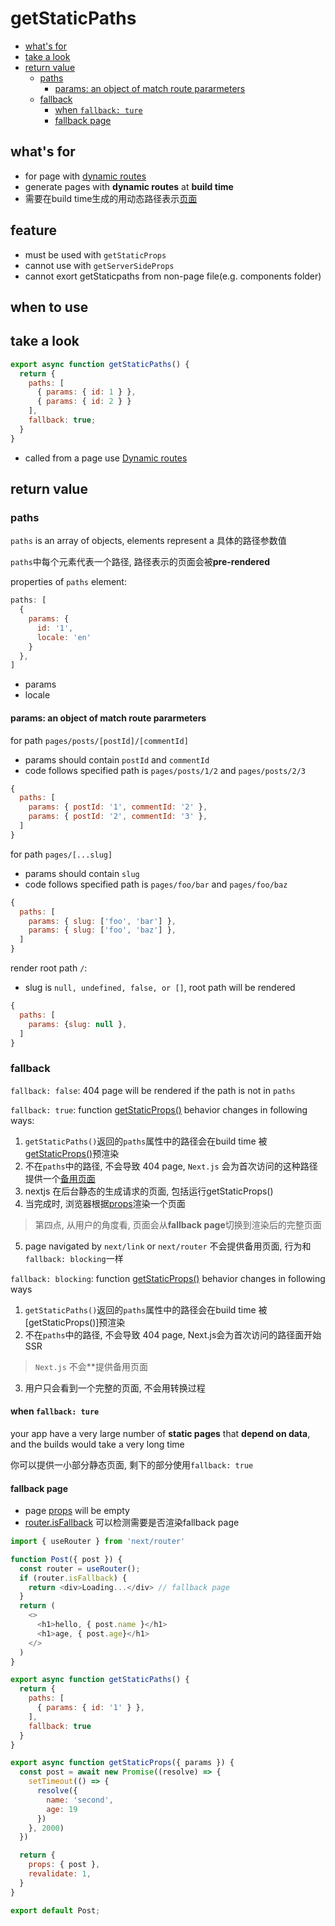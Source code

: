 # getStaticPaths

- [what's for](#whats-for)
- [take a look](#take-a-look)
- [return value](#return-value)
  - [paths](#paths)
    - [params: an object of match route pararmeters](#params-an-object-of-match-route-pararmeters)
  - [fallback](#fallback)
    - [when `fallback: ture`](#when-fallback-ture)
    - [fallback page](#fallback-page)

## what's for

- for page with [dynamic routes](nextjs-routes.md#dynamic-route)
- generate pages with **dynamic routes** at **build time**
- 需要在build time生成的用动态路径表示[页面](nextjs-terminology.md#pages)

## feature

- must be used with `getStaticProps`
- cannot use with `getServerSideProps`
- cannot exort getStaticpaths from non-page file(e.g. components folder)

## when to use

## take a look

```js
export async function getStaticPaths() {
  return {
    paths: [
      { params: { id: 1 } },
      { params: { id: 2 } }
    ],
    fallback: true;
  }
}
```

- called from a page use [Dynamic routes](nextjs-routes.md#dynamic-route)

## return value

### paths

`paths` is an array of objects, elements represent a 具体的路径参数值

`paths`中每个元素代表一个路径, 路径表示的页面会被**pre-rendered**

properties of `paths` element:

```js
paths: [
  {
    params: {
      id: '1',
      locale: 'en'
    }
  },
]
```

- params
- locale

#### params: an object of match route pararmeters

for path `pages/posts/[postId]/[commentId]`

- params should contain `postId` and `commentId`
- code follows specified path is `pages/posts/1/2` and `pages/posts/2/3`

```js
{
  paths: [
    params: { postId: '1', commentId: '2' },
    params: { postId: '2', commentId: '3' },
  ]
}
```

for path `pages/[...slug]`

- params should contain `slug`
- code follows specified path is `pages/foo/bar` and `pages/foo/baz`

```js
{
  paths: [
    params: { slug: ['foo', 'bar'] },
    params: { slug: ['foo', 'baz'] },
  ]
}
```

render root path `/`:

- slug is `null, undefined, false, or []`, root path will be rendered

```js
{
  paths: [
    params: {slug: null },
  ]
}
```

### fallback

`fallback: false`: 404 page will be rendered if the path is not in `paths`

`fallback: true`: function [getStaticProps()](nextjs-datafetching-getstaticprops.md) behavior changes in following ways:

1. `getStaticPaths()`返回的`paths`属性中的路径会在build time 被[getStaticProps()](nextjs-datafetching-getstaticprops.md)预渲染
2. 不在`paths`中的路径, 不会导致 404 page, `Next.js` 会为首次访问的这种路径提供一个[备用页面](#fallback-page)
3. nextjs 在后台静态的生成请求的页面, 包括运行getStaticProps()
4. 当完成时, 浏览器根据[props]()渲染一个页面

> 第四点, 从用户的角度看, 页面会从**fallback page**切换到渲染后的完整页面

5. page navigated by `next/link` or `next/router` 不会提供备用页面, 行为和`fallback: blocking`一样

`fallback: blocking`: function [getStaticProps()]() behavior changes in following ways

1. `getStaticPaths()`返回的`paths`属性中的路径会在build time 被[getStaticProps()]预渲染
2. 不在`paths`中的路径, 不会导致 404 page, Next.js会为首次访问的路径面开始SSR

> `Next.js` 不会**提供备用页面

3. 用户只会看到一个完整的页面, 不会用转换过程

#### when `fallback: ture`

your app have a very large number of **static pages** that **depend on data**, and the builds would take a very long time

你可以提供一小部分静态页面, 剩下的部分使用`fallback: true`

#### fallback page

- page [props](nextjs-datafetching-getstaticprops.md) will be empty
- [router.isFallback](nextjs-parse-routes.md#routerisfallback) 可以检测需要是否渲染fallback page

```js
import { useRouter } from 'next/router'

function Post({ post }) {
  const router = useRouter();
  if (router.isFallback) {
    return <div>Loading...</div> // fallback page
  }
  return (
    <>
      <h1>hello, { post.name }</h1>
      <h1>age, { post.age}</h1>
    </>
  )
}

export async function getStaticPaths() {
  return {
    paths: [
      { params: { id: '1' } },
    ],
    fallback: true
  }
}

export async function getStaticProps({ params }) {
  const post = await new Promise((resolve) => {
    setTimeout(() => {
      resolve({
        name: 'second',
        age: 19
      })
    }, 2000)
  })

  return {
    props: { post },
    revalidate: 1,
  }
}

export default Post;
```
